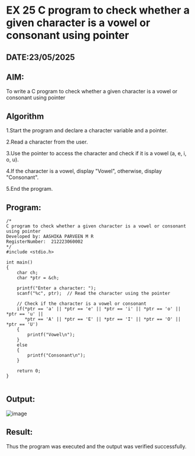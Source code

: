 # EX 25 C program to check whether a given character is a vowel or consonant using pointer
## DATE:23/05/2025
## AIM:
To write a C program to check whether a given character is a vowel or consonant using pointer

## Algorithm
1.Start the program and declare a character variable and a pointer.

2.Read a character from the user.

3.Use the pointer to access the character and check if it is a vowel (a, e, i, o, u).

4.If the character is a vowel, display "Vowel", otherwise, display "Consonant".

5.End the program. 

## Program:
```
/*
C program to check whether a given character is a vowel or consonant using pointer
Developed by: AASHIKA PARVEEN M R
RegisterNumber:  212223060002
*/
#include <stdio.h>

int main()
{
    char ch;
    char *ptr = &ch;

    printf("Enter a character: ");
    scanf("%c", ptr);  // Read the character using the pointer

    // Check if the character is a vowel or consonant
    if(*ptr == 'a' || *ptr == 'e' || *ptr == 'i' || *ptr == 'o' || *ptr == 'u' || 
       *ptr == 'A' || *ptr == 'E' || *ptr == 'I' || *ptr == 'O' || *ptr == 'U')
    {
        printf("Vowel\n");
    }
    else
    {
        printf("Consonant\n");
    }

    return 0;
}


```

## Output:

![image](https://github.com/user-attachments/assets/39a04d48-270f-45c5-a79f-ad6652743ace)


## Result:
Thus the program was executed and the output was verified successfully.
